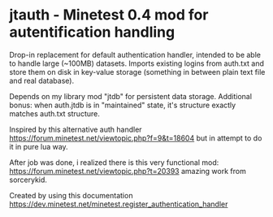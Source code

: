 jtauth - Minetest 0.4 mod for autentification handling
===========

Drop-in replacement for default authentication handler,
intended to be able to handle large (~100MB) datasets.
Imports existing logins from auth.txt and store them on disk
in key-value storage (something in between plain text file and real database).

Depends on my library mod "jtdb" for persistent data storage.
Additional bonus: when auth.jtdb is in "maintained" state,
it's structure exactly matches auth.txt structure.

Inspired by this alternative auth handler
https://forum.minetest.net/viewtopic.php?f=9&t=18604
but in attempt to do it in pure lua way.

After job was done, i realized there is this very functional mod:
https://forum.minetest.net/viewtopic.php?t=20393
amazing work from sorcerykid.

Created by using this documentation
https://dev.minetest.net/minetest.register_authentication_handler
